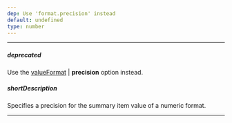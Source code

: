 ```yaml
---
dep: Use 'format.precision' instead
default: undefined
type: number
---
```

---
##### deprecated
Use the [valueFormat](/api-reference/10%20UI%20Widgets/dxDataGrid/1%20Configuration/summary/groupItems/valueFormat.md '/Documentation/ApiReference/UI_Widgets/dxDataGrid/Configuration/summary/groupItems/#valueFormat') | **precision** option instead.

##### shortDescription
Specifies a precision for the summary item value of a numeric format.

---
